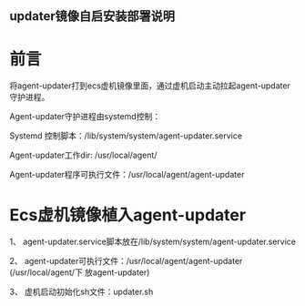 
## updater镜像自启安装部署说明
# 前言
将agent-updater打到ecs虚机镜像里面，通过虚机启动主动拉起agent-updater守护进程。  

Agent-updater守护进程由systemd控制：  

Systemd 控制脚本：/lib/system/system/agent-updater.service  

Agent-updater工作dir: /usr/local/agent/

Agent-updater程序可执行文件：/usr/local/agent/agent-updater
# Ecs虚机镜像植入agent-updater
1、	agent-updater.service脚本放在/lib/system/system/agent-updater.service  

2、	agent-updater可执行文件：/usr/local/agent/agent-updater  (/usr/local/agent/下 放agent-updater)

3、	虚机启动初始化sh文件：updater.sh
